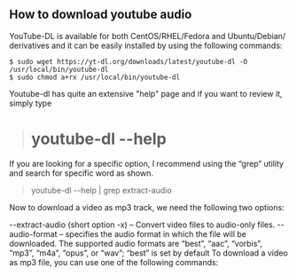 ## How to download youtube audio

YouTube-DL is available for both CentOS/RHEL/Fedora and Ubuntu/Debian/ derivatives and it can be easily installed by using the following commands:

```
$ sudo wget https://yt-dl.org/downloads/latest/youtube-dl -O /usr/local/bin/youtube-dl
$ sudo chmod a+rx /usr/local/bin/youtube-dl
```

Youtube-dl has quite an extensive "help" page and if you want to review it, simply type

> # youtube-dl --help

If you are looking for a specific option, I recommend using the “grep” utility and search for specific word as shown.

> youtube-dl --help | grep extract-audio

Now to download a video as mp3 track, we need the following two options:

--extract-audio (short option -x) – Convert video files to audio-only files.
--audio-format  – specifies the audio format in which the file will be downloaded. The supported audio formats are “best”, “aac”, “vorbis”, “mp3”, “m4a”, “opus”, or “wav”; “best” is set by default
To download a video as mp3 file, you can use one of the following commands:


